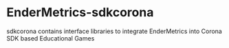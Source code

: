 # EnderMetrics-sdkcorona
sdkcorona contains interface libraries to integrate EnderMetrics into Corona SDK based Educational Games
